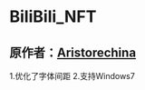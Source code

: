 # BiliBili_NFT
原作者：[Aristorechina](https://github.com/aristorechina/NFT_auto)
---
1.优化了字体间距
2.支持Windows7

